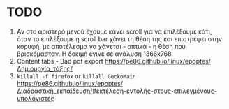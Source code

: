 # TODO

1. Αν στο αριστερό μενού έχουμε κάνει scroll για να επιλέξουμε κάτι, όταν το
   επιλέξουμε η scroll bar χάνει τη θέση της και επιστρέφει στην κορυφή, με
   αποτέλεσμα να χάνεται - οπτικά - η θέση που βρισκόμασταν. Η δοκιμή έγινε σε
   ανάλυση 1366x768.
2. Content tabs - Bad pdf export
   <https://pe86.github.io/linux/epoptes/Δημιουργία_τάξης/>
3. `killall -f firefox` or `killall GeckoMain`
   <https://pe86.github.io/linux/epoptes/Διαδραστική_εκπαίδευση/#εκτέλεση-εντολής-στους-επιλεγμένους-υπολογιστές>
